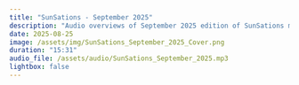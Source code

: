 ```yaml
---
title: "SunSations - September 2025"
description: "Audio overviews of September 2025 edition of SunSations magazine."
date: 2025-08-25
image: /assets/img/SunSations_September_2025_Cover.png
duration: "15:31"
audio_file: /assets/audio/SunSations_September_2025.mp3
lightbox: false
---
```

